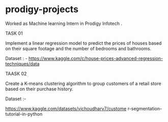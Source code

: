 # prodigy-projects

Worked as Machine learning Intern in Prodigy Infotech . 

TASK 01 

Implement a linear regression model to predict the prices of houses based on their square footage and the number of bedrooms and bathrooms.

Dataset : - https://www.kaggle.com/c/house-prices-advanced-regression-techniques/data 

TAASK 02 

Create a K-means clustering algorithm to group customers of a retail store based on their purchase history.

Dataset :-

https://www.kaggle.com/datasets/vjchoudhary7/custome r-segmentation-tutorial-in-python
